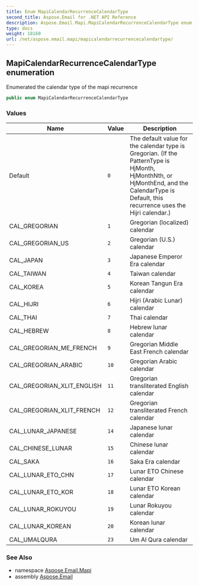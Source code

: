 ```yaml
---
title: Enum MapiCalendarRecurrenceCalendarType
second_title: Aspose.Email for .NET API Reference
description: Aspose.Email.Mapi.MapiCalendarRecurrenceCalendarType enum. Enumerated the calendar type of the mapi recurrence
type: docs
weight: 18160
url: /net/aspose.email.mapi/mapicalendarrecurrencecalendartype/
---
```

## MapiCalendarRecurrenceCalendarType enumeration

Enumerated the calendar type of the mapi recurrence

```csharp
public enum MapiCalendarRecurrenceCalendarType
```

### Values

| Name | Value | Description |
| --- | --- | --- |
| Default | `0` | The default value for the calendar type is Gregorian. (If the PatternType is HjMonth, HjMonthNth, or HjMonthEnd, and the CalendarType is Default, this recurrence uses the Hijri calendar.) |
| CAL_GREGORIAN | `1` | Gregorian (localized) calendar |
| CAL_GREGORIAN_US | `2` | Gregorian (U.S.) calendar |
| CAL_JAPAN | `3` | Japanese Emperor Era calendar |
| CAL_TAIWAN | `4` | Taiwan calendar |
| CAL_KOREA | `5` | Korean Tangun Era calendar |
| CAL_HIJRI | `6` | Hijri (Arabic Lunar) calendar |
| CAL_THAI | `7` | Thai calendar |
| CAL_HEBREW | `8` | Hebrew lunar calendar |
| CAL_GREGORIAN_ME_FRENCH | `9` | Gregorian Middle East French calendar |
| CAL_GREGORIAN_ARABIC | `10` | Gregorian Arabic calendar |
| CAL_GREGORIAN_XLIT_ENGLISH | `11` | Gregorian transliterated English calendar |
| CAL_GREGORIAN_XLIT_FRENCH | `12` | Gregorian transliterated French calendar |
| CAL_LUNAR_JAPANESE | `14` | Japanese lunar calendar |
| CAL_CHINESE_LUNAR | `15` | Chinese lunar calendar |
| CAL_SAKA | `16` | Saka Era calendar |
| CAL_LUNAR_ETO_CHN | `17` | Lunar ETO Chinese calendar |
| CAL_LUNAR_ETO_KOR | `18` | Lunar ETO Korean calendar |
| CAL_LUNAR_ROKUYOU | `19` | Lunar Rokuyou calendar |
| CAL_LUNAR_KOREAN | `20` | Korean lunar calendar |
| CAL_UMALQURA | `23` | Um Al Qura calendar |

### See Also

* namespace [Aspose.Email.Mapi](../../aspose.email.mapi/)
* assembly [Aspose.Email](../../)


